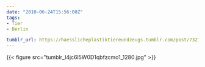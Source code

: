 ```yaml
---
date: "2010-06-24T15:56:00Z"
tags:
- Tier
- Berlin

tumblr_url: https://haesslicheplastiktiereundzeugs.tumblr.com/post/732103812
---
```

{{< figure src="tumblr_l4jc6l5W0D1qbfzcmo1_1280.jpg" >}}
